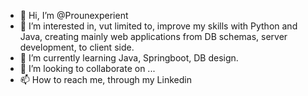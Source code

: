 - 👋 Hi, I’m @Prounexperient
- 👀 I’m interested in, vut limited to, improve my skills with Python and Java, creating mainly web applications from DB schemas, server development, to client side.
- 🌱 I’m currently learning Java, Springboot, DB design.
- 💞️ I’m looking to collaborate on ...
- 📫 How to reach me, through my Linkedin <profile-link>

<!---
Prounexperient/Prounexperient is a ✨ special ✨ repository because its `README.md` (this file) appears on your GitHub profile.
You can click the Preview link to take a look at your changes.
--->
